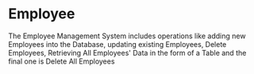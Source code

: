 # Employee

The Employee Management System includes operations like adding new Employees into the Database, updating existing Employees, Delete Employees, Retrieving All Employees' Data in the form of a Table and the final one is Delete All Employees